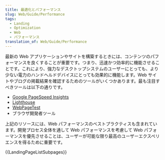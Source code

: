 ```yaml
---
title: 最適化とパフォーマンス
slug: Web/Guide/Performance
tags:
  - Landing
  - Optimization
  - Web
  - パフォーマンス
translation_of: Web/Guide/Performance
---
```

<p>最新の Web アプリケーションやサイトを構築するときには、コンテンツのパフォーマンスを良くすることが重要です。つまり、迅速かつ効率的に機能させることです。これにより、強力なデスクトップシステムのユーザーにとっても、より少ない電力のハンドヘルドデバイスにとっても効果的に機能します。Web サイトやブログの掲載結果を確認するためのツールがいくつかあります。最も注目すべきツールは以下の通りです。</p>

<ul>
 <li><a href="https://developers.google.com/speed/pagespeed/insights/" rel="resources">Google PageSpeed Insights</a></li>
 <li><a href="https://developers.google.com/web/tools/lighthouse/">Lighthouse</a></li>
 <li><a href="https://www.webpagetest.org/">WebPageTest</a></li>
 <li>ブラウザ開発者ツール</li>
</ul>

<p>上記のリソースには、Web パフォーマンスのベストプラクティスも含まれています。開発プロセス全体を通して Web パフォーマンスを考慮して Web パフォーマンスを優先させることは、ユーザーが可能な限り最高のユーザーエクスペリエンスを得るために重要です。</p>

<p>{{LandingPageListSubpages}}</p>
